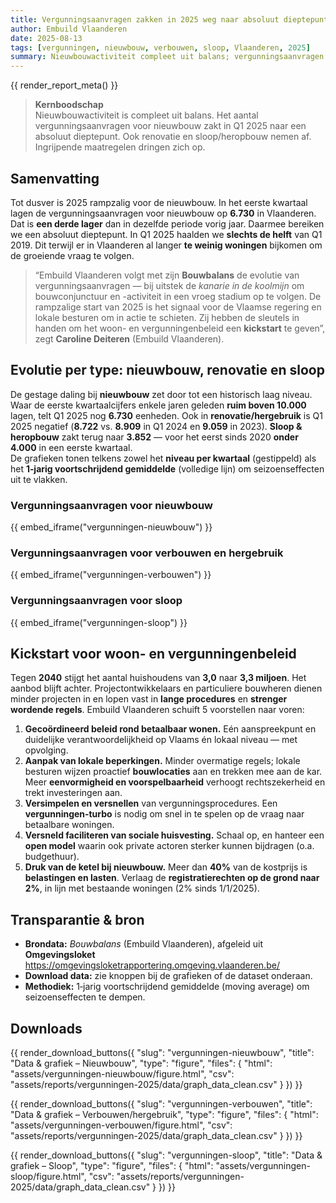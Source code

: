 ```yaml
---
title: Vergunningsaanvragen zakken in 2025 weg naar absoluut dieptepunt
author: Embuild Vlaanderen
date: 2025-08-13
tags: [vergunningen, nieuwbouw, verbouwen, sloop, Vlaanderen, 2025]
summary: Nieuwbouwactiviteit compleet uit balans; vergunningsaanvragen op historisch laag niveau. Dringende maatregelen nodig.
---
```


{{ render_report_meta() }}

> **Kernboodschap**  
> Nieuwbouwactiviteit is compleet uit balans. Het aantal vergunningsaanvragen voor nieuwbouw zakt in Q1 2025 naar een absoluut dieptepunt. Ook renovatie en sloop/heropbouw nemen af. Ingrijpende maatregelen dringen zich op.

## Samenvatting
Tot dusver is 2025 rampzalig voor de nieuwbouw. In het eerste kwartaal lagen de vergunningsaanvragen voor nieuwbouw op **6.730** in Vlaanderen. Dat is **een derde lager** dan in dezelfde periode vorig jaar. Daarmee bereiken we een absoluut dieptepunt. In Q1 2025 haalden we **slechts de helft** van Q1 2019. Dit terwijl er in Vlaanderen al langer **te weinig woningen** bijkomen om de groeiende vraag te volgen.

> “Embuild Vlaanderen volgt met zijn **Bouwbalans** de evolutie van vergunningsaanvragen — bij uitstek de *kanarie in de koolmijn* om bouwconjunctuur en -activiteit in een vroeg stadium op te volgen. De rampzalige start van 2025 is het signaal voor de Vlaamse regering en lokale besturen om in actie te schieten. Zij hebben de sleutels in handen om het woon- en vergunningenbeleid een **kickstart** te geven”, zegt **Caroline Deiteren** (Embuild Vlaanderen).

## Evolutie per type: nieuwbouw, renovatie en sloop
De gestage daling bij **nieuwbouw** zet door tot een historisch laag niveau. Waar de eerste kwartaalcijfers enkele jaren geleden **ruim boven 10.000** lagen, telt Q1 2025 nog **6.730** eenheden. Ook in **renovatie/hergebruik** is Q1 2025 negatief (**8.722** vs. **8.909** in Q1 2024 en **9.059** in 2023). **Sloop & heropbouw** zakt terug naar **3.852** — voor het eerst sinds 2020 **onder 4.000** in een eerste kwartaal.  
De grafieken tonen telkens zowel het **niveau per kwartaal** (gestippeld) als het **1‑jarig voortschrijdend gemiddelde** (volledige lijn) om seizoenseffecten uit te vlakken.

### Vergunningsaanvragen voor nieuwbouw
{{ embed_iframe("vergunningen-nieuwbouw") }}

### Vergunningsaanvragen voor verbouwen en hergebruik
{{ embed_iframe("vergunningen-verbouwen") }}

### Vergunningsaanvragen voor sloop
{{ embed_iframe("vergunningen-sloop") }}

## Kickstart voor woon- en vergunningenbeleid
Tegen **2040** stijgt het aantal huishoudens van **3,0** naar **3,3 miljoen**. Het aanbod blijft achter. Projectontwikkelaars en particuliere bouwheren dienen minder projecten in en lopen vast in **lange procedures** en **strenger wordende regels**. Embuild Vlaanderen schuift 5 voorstellen naar voren:

1. **Gecoördineerd beleid rond betaalbaar wonen.** Eén aanspreekpunt en duidelijke verantwoordelijkheid op Vlaams én lokaal niveau — met opvolging.
2. **Aanpak van lokale beperkingen.** Minder overmatige regels; lokale besturen wijzen proactief **bouwlocaties** aan en trekken mee aan de kar. Meer **eenvormigheid en voorspelbaarheid** verhoogt rechtszekerheid en trekt investeringen aan.
3. **Versimpelen en versnellen** van vergunningsprocedures. Een **vergunningen‑turbo** is nodig om snel in te spelen op de vraag naar betaalbare woningen.
4. **Versneld faciliteren van sociale huisvesting.** Schaal op, en hanteer een **open model** waarin ook private actoren sterker kunnen bijdragen (o.a. budgethuur).
5. **Druk van de ketel bij nieuwbouw.** Meer dan **40%** van de kostprijs is **belastingen en lasten**. Verlaag de **registratierechten op de grond naar 2%**, in lijn met bestaande woningen (2% sinds 1/1/2025).

## Transparantie & bron
- **Brondata:** *Bouwbalans* (Embuild Vlaanderen), afgeleid uit **Omgevingsloket**   <https://omgevingsloketrapportering.omgeving.vlaanderen.be/>
- **Download data:** zie knoppen bij de grafieken of de dataset onderaan.
- **Methodiek:** 1‑jarig voortschrijdend gemiddelde (moving average) om seizoenseffecten te dempen.

## Downloads
{{ render_download_buttons({
  "slug": "vergunningen-nieuwbouw",
  "title": "Data & grafiek – Nieuwbouw",
  "type": "figure",
  "files": {
    "html": "assets/vergunningen-nieuwbouw/figure.html",
    "csv": "assets/reports/vergunningen-2025/data/graph_data_clean.csv"
  }
}) }}

{{ render_download_buttons({
  "slug": "vergunningen-verbouwen",
  "title": "Data & grafiek – Verbouwen/hergebruik",
  "type": "figure",
  "files": {
    "html": "assets/vergunningen-verbouwen/figure.html",
    "csv": "assets/reports/vergunningen-2025/data/graph_data_clean.csv"
  }
}) }}

{{ render_download_buttons({
  "slug": "vergunningen-sloop",
  "title": "Data & grafiek – Sloop",
  "type": "figure",
  "files": {
    "html": "assets/vergunningen-sloop/figure.html",
    "csv": "assets/reports/vergunningen-2025/data/graph_data_clean.csv"
  }
}) }}